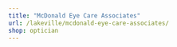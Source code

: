 ```yaml
---
title: "McDonald Eye Care Associates"
url: /lakeville/mcdonald-eye-care-associates/
shop: optician
---
```

